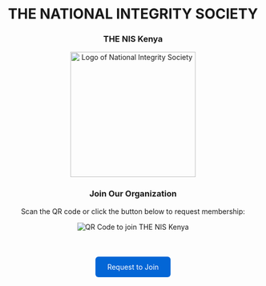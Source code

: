 <div align="center">

# THE NATIONAL INTEGRITY SOCIETY

### THE NIS Kenya

<img src="https://democracyinafrica.org/wp-content/uploads/2024/07/Designer.jpeg" alt="Logo of National Integrity Society" width="250"/>

### Join Our Organization

Scan the QR code or click the button below to request membership:

<div id="qrcode">
    <img src="https://api.qrserver.com/v1/create-qr-code/?size=200x200&data=https://nis-kenya.github.io/.github/profile/index.html" alt="QR Code to join THE NIS Kenya"/>
</div>

<br>

<a href="https://nis-kenya.github.io/.github/profile/index.html" style="background-color: #0366d6; color: white; padding: 12px 24px; text-decoration: none; border-radius: 6px; display: inline-block; margin-top: 20px;">Request to Join</a>

</div>
